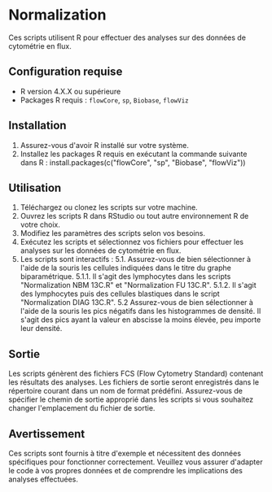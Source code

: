 # Normalization

Ces scripts utilisent R pour effectuer des analyses sur des données de cytométrie en flux.

## Configuration requise

- R version 4.X.X ou supérieure
- Packages R requis : `flowCore`, `sp`, `Biobase`, `flowViz`

## Installation

1. Assurez-vous d'avoir R installé sur votre système.
2. Installez les packages R requis en exécutant la commande suivante dans R :
         install.packages(c("flowCore", "sp", "Biobase", "flowViz"))
         
## Utilisation

1. Téléchargez ou clonez les scripts sur votre machine.
2. Ouvrez les scripts R dans RStudio ou tout autre environnement R de votre choix.
3. Modifiez les paramètres des scripts selon vos besoins.
4. Exécutez les scripts et sélectionnez vos fichiers pour effectuer les analyses sur les données de cytométrie en flux.
5. Les scripts sont interactifs :
  5.1. Assurez-vous de bien sélectionner à l'aide de la souris les cellules indiquées dans le titre du graphe biparamétrique.
    5.1.1. Il s'agit des lymphocytes dans les scripts "Normalization NBM 13C.R" et "Normalization FU 13C.R".
    5.1.2. Il s'agit des lymphocytes puis des cellules blastiques dans le script "Normalization DIAG 13C.R".
  5.2 Assurez-vous de bien sélectionner à l'aide de la souris les pics négatifs dans les histogrammes de densité.
      Il s'agit des pics ayant la valeur en abscisse la moins élevée, peu importe leur densité.

## Sortie

Les scripts génèrent des fichiers FCS (Flow Cytometry Standard) contenant les résultats des analyses. 
Les fichiers de sortie seront enregistrés dans le répertoire courant dans un nom de format prédéfini. 
Assurez-vous de spécifier le chemin de sortie approprié dans les scripts si vous souhaitez changer l'emplacement du fichier de sortie.

## Avertissement

Ces scripts sont fournis à titre d'exemple et nécessitent des données spécifiques pour fonctionner correctement. 
Veuillez vous assurer d'adapter le code à vos propres données et de comprendre les implications des analyses effectuées.
